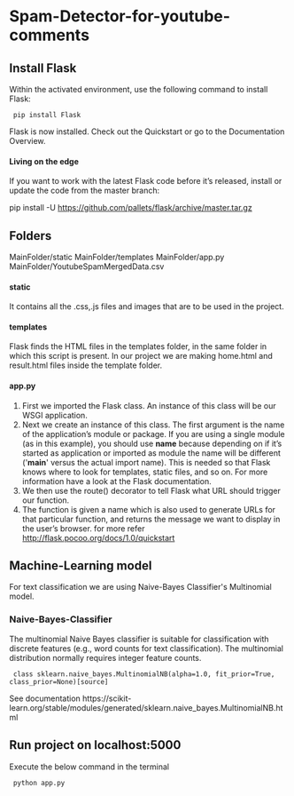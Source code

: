 # Spam-Detector-for-youtube-comments

## Install Flask
Within the activated environment, use the following command to install Flask:

<p><code> pip install Flask </code></p>
Flask is now installed. Check out the Quickstart or go to the Documentation Overview.

#### Living on the edge
If you want to work with the latest Flask code before it’s released, install or update the code from the master branch:

pip install -U https://github.com/pallets/flask/archive/master.tar.gz

## Folders
MainFolder/static 
MainFolder/templates 
MainFolder/app.py 
MainFolder/YoutubeSpamMergedData.csv

#### static
It contains all the .css,.js files and images that are to be used in the project.

#### templates 
Flask finds the HTML files in the templates folder, in the same folder in which this script is present.
In our project we are making home.html and result.html files inside the template folder.

#### app.py 
1. First we imported the Flask class. An instance of this class will be our WSGI application.
2. Next we create an instance of this class. The first argument is the name of the application’s module or package. If you are using a single module (as in this example), you should use __name__ because depending on if it’s started as application or imported as module the name will be different ('__main__' versus the actual import name). This is needed so that Flask knows where to look for templates, static files, and so on. For more information have a look at the Flask documentation.
3. We then use the route() decorator to tell Flask what URL should trigger our function.
4. The function is given a name which is also used to generate URLs for that particular function, and returns the message we    want to display in the user’s browser.
for more refer http://flask.pocoo.org/docs/1.0/quickstart

## Machine-Learning model
For text classification we are using Naive-Bayes Classifier's Multinomial model.

### Naive-Bayes-Classifier 
The multinomial Naive Bayes classifier is suitable for classification with discrete features (e.g., word counts for text classification). The multinomial distribution normally requires integer feature counts.
<p><code> class sklearn.naive_bayes.MultinomialNB(alpha=1.0, fit_prior=True, class_prior=None)[source] </code></p>
See documentation https://scikit-learn.org/stable/modules/generated/sklearn.naive_bayes.MultinomialNB.html

## Run project on localhost:5000
Execute the below command in the terminal 
<p><code> python app.py </code></p>
